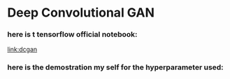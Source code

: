 

# Deep Convolutional GAN
### here is t tensorflow official notebook:
[link:dcgan](https://www.tensorflow.org/tutorials/generative/dcgan)<br>
### here is the demostration my self for the hyperparameter used:

